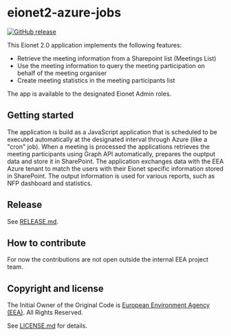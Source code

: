 # eionet2-azure-jobs

[![GitHub release](https://img.shields.io/github/v/release/eea/eionet2-azure-jobs)](https://github.com/eea/eionet2-azure-jobs/releases)

This Eionet 2.0 application implements the following features:
- Retrieve the meeting information from a Sharepoint list (Meetings List)
- Use the meeting information to query the meeting participation on behalf of the meeting organiser
- Create meeting statistics in the meeting participants list

The app is available to the designated Eionet Admin roles.

## Getting started

The application is build as a JavaScript application that is scheduled to be executed automatically at the designated interval through Azure (like a "cron" job).
When a meeting is processed the applications retrieves the meeting participants using Graph API automatically, prepares the ouptput data and store it in SharePoint. The application exchanges data with the EEA Azure tenant to match the users with their Eionet specific information stored in SharePoint.
The output information is used for various reports, such as NFP dashboard and statistics.

## Release

See [RELEASE.md](https://github.com/eea/eionet2-azure-jobs/blob/master/RELEASE.md).

## How to contribute

For now the contributions are not open outside the internal EEA project team.

## Copyright and license

The Initial Owner of the Original Code is [European Environment Agency (EEA)](http://eea.europa.eu).
All Rights Reserved.

See [LICENSE.md](https://github.com/eea/eionet2-user-management/blob/master/LICENSE.md) for details.
